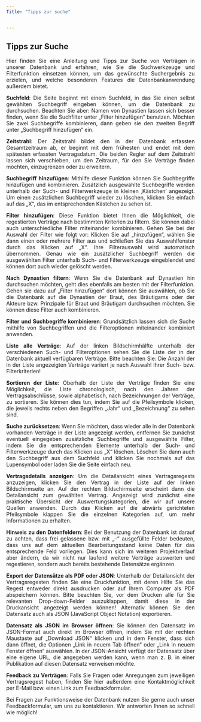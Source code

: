 ```yaml
---
Title: "Tipps zur suche"


---
```

<div style="text-align:justify">

## Tipps zur Suche

Hier finden Sie eine Anleitung und Tipps zur Suche von Verträgen in unserer Datenbank und erfahren, wie Sie die Suchwerkzeuge und Filterfunktion einsetzen können, um das gewünschte Suchergebnis zu erzielen, und welche besonderen Features die Datenbankanwendung außerdem bietet.

**Suchfeld**: Die Seite beginnt mit einem Suchfeld, in das Sie einen selbst gewählten Suchbegriff eingeben können, um die Datenbank zu durchsuchen. Beachten Sie aber: Namen von Dynastien lassen sich besser finden, wenn Sie die Suchfilter unter „Filter hinzufügen“ benutzen. Möchten Sie zwei Suchbegriffe kombinieren, dann geben sie den zweiten Begriff unter „Suchbegriff hinzufügen“ ein.

**Zeitstrahl**: Der Zeitstrahl bildet den in der Datenbank erfassten Gesamtzeitraum ab, er beginnt mit dem frühesten und endet mit dem spätesten erfassten Vertragsdatum. Die beiden Regler auf dem Zeitstrahl lassen sich verschieben, um den Zeitraum, für den Sie Verträge finden möchten, einzugrenzen oder zu erweitern.

**Suchbegriff hinzufügen**: Mithilfe dieser Funktion können Sie Suchbegriffe hinzufügen und kombinieren. Zusätzlich ausgewählte Suchbegriffe werden unterhalb der Such- und Filterwerkzeuge in kleinen ‚Kästchen‘ angezeigt. Um einen zusätzlichen Suchbegriff wieder zu löschen, klicken Sie einfach auf das „X“, das im entsprechenden Kästchen zu sehen ist.

**Filter hinzufügen**: Diese Funktion bietet Ihnen die Möglichkeit, die regestierten Verträge nach bestimmten Kriterien zu filtern. Sie können dabei auch unterschiedliche Filter miteinander kombinieren. Gehen Sie bei der Auswahl der Filter wie folgt vor: Klicken Sie auf „hinzufügen“, wählen Sie dann einen oder mehrere Filter aus und schließen Sie das Auswahlfenster durch das Klicken auf „X“. Ihre Filterauswahl wird automatisch übernommen. Genau wie ein zusätzlicher Suchbegriff werden die ausgewählten Filter unterhalb Such- und Filterwerkzeuge eingeblendet und können dort auch wieder gelöscht werden.

**Nach Dynastien filtern**: Wenn Sie die Datenbank auf Dynastien hin durchsuchen möchten, geht dies ebenfalls am besten mit der Filterfunktion. Gehen sie dazu auf „Filter hinzufügen“ dort können Sie auswählen, ob Sie die Datenbank auf die Dynastien der Braut, des Bräutigams oder der Akteure bzw. Prinzipale für Braut und Bräutigam durchsuchen möchten. Sie können diese Filter auch kombinieren.

**Filter und Suchbegriffe kombinieren**: Grundsätzlich lassen sich die Suche mithilfe von Suchbegriffen und die Filteroptionen miteinander kombiniert anwenden.

**Liste alle Verträge**: Auf der linken Bildschirmhälfte unterhalb der verschiedenen Such- und Filteroptionen sehen Sie die Liste der in der Datenbank aktuell verfügbaren Verträge. Bitte beachten Sie: Die Anzahl der in der Liste angezeigten Verträge variiert je nach Auswahl Ihrer Such- bzw. Filterkriterien!

**Sortieren der Liste**: Oberhalb der Liste der Verträge finden Sie eine Möglichkeit, die Liste chronologisch, nach den Jahren der Vertragsabschlüsse, sowie alphabetisch, nach Bezeichnungen der Verträge, zu sortieren. Sie können dies tun, indem Sie auf die Pfeilsymbole klicken, die jeweils rechts neben den Begriffen „Jahr“ und „Bezeichnung“ zu sehen sind.

**Suche zurücksetzen**: Wenn Sie möchten, dass wieder alle in der Datenbank vorhanden Verträge in der Liste angezeigt werden, entfernen Sie zunächst eventuell eingegeben zusätzliche Suchbegriffe und ausgewählte Filter, indem Sie die entsprechenden Elemente unterhalb der Such- und Filterwerkzeuge durch das Klicken aus „X“ löschen. Löschen Sie dann auch den Suchbegriff aus dem Suchfeld und klicken Sie nochmals auf das Lupensymbol oder laden Sie die Seite einfach neu.

**Vertragsdetails anzeigen**: Um die Detailansicht eines Vertragsregests anzuzeigen, klicken Sie den Vertrag in der Liste auf der linken Bildschirmseite an. Auf der rechten Bildschirmseite erscheint dann die Detailansicht zum gewählten Vertrag. Angezeigt wird zunächst eine praktische Übersicht der Auswertungskategorien, die wir auf unsere Quellen anwenden. Durch das Klicken auf die abwärts gerichteten Pfeilsymbole klappen Sie die einzelnen Kategorien auf, um mehr Informationen zu erhalten.

**Hinweis zu den Datenfeldern**: Bei der Benutzung der Datenbank ist darauf zu achten, dass frei gelassene bzw. mit „–“ ausgefüllte Felder bedeuten, dass uns auf dem aktuellen Bearbeitungsstand keine Daten für das entsprechende Feld vorliegen. Dies kann sich im weiteren Projektverlauf aber ändern, da wir nicht nur laufend weitere Verträge auswerten und regestieren, sondern auch bereits bestehende Datensätze ergänzen.

**Export der Datensätze als PDF oder JSON**: Unterhalb der Detailansicht der Vertragsregesten finden Sie eine Druckfunktion, mit deren Hilfe Sie das Regest entweder direkt ausdrucken oder auf Ihrem Computer als PDF abspeichern können. Bitte beachten Sie, vor dem Drucken alle für Sie relevanten Drop-down-Felder auszuklappen, damit diese in der Druckansicht angezeigt werden können! Alternativ können Sie den Datensatz auch als JSON (JavaScript Object Notation) exportieren.

**Datensatz als JSON im Browser öffnen**: Sie können den Datensatz im JSON-Format auch direkt im Browser öffnen, indem Sie mit der rechten Maustaste auf „Download JSON“ klicken und in dem Fenster, dass sich dann öffnet, die Optionen „Link in neuem Tab öffnen“ oder „Link in neuem Fenster öffnen“ auswählen. In der JSON-Ansicht verfügt der Datensatz über eine eigene URL, die angegeben werden kann, wenn man z. B. in einer Publikation auf diesen Datensatz verweisen möchte.

**Feedback zu Verträgen**: Falls Sie Fragen oder Anregungen zum jeweiligen Vertragsregest haben, finden Sie hier außerdem eine Kontaktmöglichkeit per E-Mail bzw. einen Link zum Feedbackformular.

Bei Fragen zur Funktionsweise der Datenbank nutzen Sie gerne auch unser Feedbackformular, um uns zu kontaktieren. Wir antworten Ihnen so schnell wie möglich!
